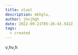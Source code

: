 ```yaml
---
title: uluol
description: mkhglu,
author: jhvjhgh
date: 2022-09-21T05:26:43.542Z
tags:
  - created
---
```

v,hv,h